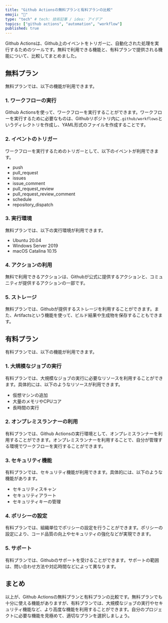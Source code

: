 ```yaml
---
title: "Github Actionsの無料プランと有料プランの比較"
emoji: "🤖"
type: "tech" # tech: 技術記事 / idea: アイデア
topics: ["github actions", "automation", "workflow"]
published: true
---
```


Github Actionsは、Github上のイベントをトリガーに、自動化された処理を実行するためのツールです。無料で利用できる機能と、有料プランで提供される機能について、比較してまとめました。

## 無料プラン

無料プランでは、以下の機能が利用できます。

### 1. ワークフローの実行

Github Actionsを使って、ワークフローを実行することができます。ワークフローを実行するために必要なものは、Githubリポジトリ内に`.github/workflows`というディレクトリを作成し、YAML形式のファイルを作成することです。

### 2. イベントのトリガー

ワークフローを実行するためのトリガーとして、以下のイベントが利用できます。

- push
- pull_request
- issues
- issue_comment
- pull_request_review
- pull_request_review_comment
- schedule
- repository_dispatch

### 3. 実行環境

無料プランでは、以下の実行環境が利用できます。

- Ubuntu 20.04
- Windows Server 2019
- macOS Catalina 10.15

### 4. アクションの利用

無料で利用できるアクションは、Githubが公式に提供するアクションと、コミュニティが提供するアクションの一部です。

### 5. ストレージ

無料プランでは、Githubが提供するストレージを利用することができます。また、Artifactsという機能を使って、ビルド結果や生成物を保存することもできます。

## 有料プラン

有料プランでは、以下の機能が利用できます。

### 1. 大規模なジョブの実行

有料プランでは、大規模なジョブの実行に必要なリソースを利用することができます。具体的には、以下のようなリソースが利用できます。

- 仮想マシンの追加
- 大量のメモリやCPUコア
- 長時間の実行

### 2. オンプレミスランナーの利用

有料プランでは、Github Actionsの実行環境として、オンプレミスランナーを利用することができます。オンプレミスランナーを利用することで、自分が管理する環境でワークフローを実行することができます。

### 3. セキュリティ機能

有料プランでは、セキュリティ機能が利用できます。具体的には、以下のような機能があります。

- セキュリティスキャン
- セキュリティアラート
- セキュリティキーの管理

### 4. ポリシーの設定

有料プランでは、組織単位でポリシーの設定を行うことができます。ポリシーの設定により、コード品質の向上やセキュリティの強化などが実現できます。

### 5. サポート

有料プランでは、Githubのサポートを受けることができます。サポートの範囲は、問い合わせ方法や対応時間などによって異なります。

## まとめ

以上が、Github Actionsの無料プランと有料プランの比較です。無料プランでも十分に使える機能がありますが、有料プランでは、大規模なジョブの実行やセキュリティ機能など、より高度な機能を利用することができます。自分のプロジェクトに必要な機能を見極めて、適切なプランを選択しましょう。
